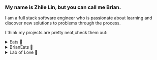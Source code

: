 ### My name is Zhile Lin, but you can call me Brian.

I am a full stack software engineer who is passionate about learning and discover new solutions to problems through the process.

I think my projects are pretty neat,check them out:

<details>
 <summary> Eats 🍱  </summary> 
    <a href="https://github.com/Opengundumstyle/eats#readme" title="Eats">
      <img alt="" src="https://github.com/Opengundumstyle/eats/blob/main/app/assets/images/EatSnapShot.png" style="width: 300px; max-width: 100%;">
    </a>
</details>
<details>
 <summary>BrianEats 🍜</summary> 
    <a href="https://github.com/Opengundumstyle/aa_javascript_project/blob/main/README.md" title="BrianEats">
      <img alt="" src="https://github.com/Opengundumstyle/aa_javascript_project/blob/main/src/BrianEatSnapShot.png" style="width: 300px; max-width: 100%;">
    </a>
</details>
<details>
<summary>Lab of Love 💑</summary> 
   <a href="https://github.com/enintoah/lab_of_love/blob/main/README.md" title="Lab of Love">
    <img alt="" src="https://github.com/enintoah/lab_of_love/blob/main/images_README/render.png" style="width: 300px; max-width: 100%;">
  </a>
</details>
